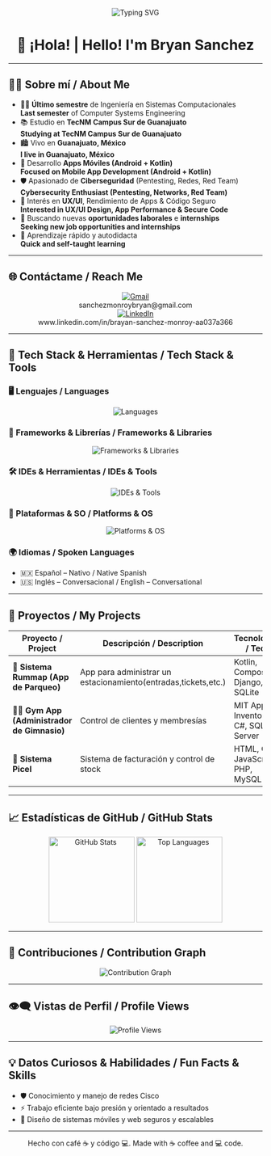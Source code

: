 <!-- 📌 Dynamic Banner with Tech Stack -->
<p align="center">
  <img src="https://readme-typing-svg.demolab.com?font=Fira+Code&weight=600&size=22&duration=4000&pause=1000&color=58A6FF&center=true&vCenter=true&width=600&lines=Cybersecurity+Learner;Mobile+%26+Web+Developer;" alt="Typing SVG" />
</p>

<h1 align="center">👋 ¡Hola! | Hello! I'm Bryan Sanchez</h1>

---

## 👨‍💻 Sobre mí / About Me

- 👨‍🎓 **Último semestre** de Ingeniería en Sistemas Computacionales  
  **Last semester** of Computer Systems Engineering  
- 📚 Estudio en **TecNM Campus Sur de Guanajuato**  
  **Studying at TecNM Campus Sur de Guanajuato**  
- 🏙️ Vivo en **Guanajuato, México**  
  **I live in Guanajuato, México**  
- 📱 Desarrollo **Apps Móviles (Android + Kotlin)**  
  **Focused on Mobile App Development (Android + Kotlin)**  
- 🛡️ Apasionado de **Ciberseguridad** (Pentesting, Redes, Red Team)  
  **Cybersecurity Enthusiast (Pentesting, Networks, Red Team)**  
- 🚩 Interés en **UX/UI**, Rendimiento de Apps & Código Seguro  
  **Interested in UX/UI Design, App Performance & Secure Code**  
- 💼 Buscando nuevas **oportunidades laborales** e **internships**  
  **Seeking new job opportunities and internships**  
- 🧠 Aprendizaje rápido y autodidacta  
  **Quick and self-taught learning**  

---

## 🌐 Contáctame / Reach Me

<p align="center">
  <a href="mailto:sanchezmonrotbryan@gmail.com"><img src="https://img.shields.io/badge/Gmail-D14836?style=for-the-badge&logo=gmail&logoColor=white" alt="Gmail"/></a>
  </br>
  <label>sanchezmonroybryan@gmail.com</label>
  </br>
  <a href="www.linkedin.com/in/brayan-sanchez-monroy-aa037a366"><img src="https://img.shields.io/badge/LinkedIn-0077B5?style=for-the-badge&logo=linkedin&logoColor=white" alt="LinkedIn"/></a>
  </br>
  <label>www.linkedin.com/in/brayan-sanchez-monroy-aa037a366</label>
</p>

---

## 🧰 Tech Stack & Herramientas / Tech Stack & Tools

### 🖥️ Lenguajes / Languages  
<p align="center">
  <img src="https://skillicons.dev/icons?i=kotlin,java,js,csharp,html,css&theme=dark" alt="Languages"/>
</p>

### 🧠 Frameworks & Librerías / Frameworks & Libraries  
<p align="center">
  <img src="https://skillicons.dev/icons?i=django,bootstrap,tailwind&theme=dark" alt="Frameworks & Libraries"/>
</p>

### 🛠️ IDEs & Herramientas / IDEs & Tools  
<p align="center">
  <img src="https://skillicons.dev/icons?i=androidstudio,vscode,visualstudio,tortoisegit,git,figma,trello,sqlite,mysql&theme=dark" alt="IDEs & Tools"/>
</p>

### 📱 Plataformas & SO / Platforms & OS  
<p align="center">
  <img src="https://skillicons.dev/icons?i=android,windows,linux&theme=dark" alt="Platforms & OS"/>
</p>

### 🌍 Idiomas / Spoken Languages  
- 🇲🇽 Español – Nativo / Native Spanish  
- 🇺🇸 Inglés – Conversacional / English – Conversational  

---

## 💼 Proyectos / My Projects

| Proyecto / Project                                    | Descripción / Description                                             | Tecnologías / Tech                          |
|-------------------------------------------------------|------------------------------------------------------------------------|---------------------------------------------|
| 📲 **Sistema Rummap (App de Parqueo)**                | App para administrar un estacionamiento(entradas,tickets,etc.)         | Kotlin, Compose, Django, SQLite             |
| 🏋️‍♂️ **Gym App (Administrador de Gimnasio)**            | Control de clientes y membresías                                       | MIT App Inventor, C#, SQL Server            |
| 🧾 **Sistema Picel**                                  | Sistema de facturación y control de stock                              | HTML, CSS, JavaScript, PHP, MySQL           |

---

## 📈 Estadísticas de GitHub / GitHub Stats

<p align="center">
  <img src="https://github-readme-stats.vercel.app/api?username=Brayan13141&show_icons=true&theme=radical&cache_seconds=1800" height="170" alt="GitHub Stats"/>
  <img src="https://github-readme-stats.vercel.app/api/top-langs/?username=Brayan13141&layout=compact&theme=radical&cache_seconds=1800" height="170" alt="Top Languages"/>
</p>

---

## 🌟 Contribuciones / Contribution Graph

<p align="center">
  <img src="https://activity-graph.demolab.com/graph?username=Brayan13141&theme=react-dark" alt="Contribution Graph"/>
</p>

---

## 👁️‍🗨️ Vistas de Perfil / Profile Views

<p align="center">
  <img src="https://komarev.com/ghpvc/?username=Brayan13141&style=flat-square&color=blue" alt="Profile Views"/>
</p>

---

## 💡 Datos Curiosos & Habilidades / Fun Facts & Skills

- 🛡️ Conocimiento y manejo de redes Cisco
- ⚡ Trabajo eficiente bajo presión y orientado a resultados  
- 🔐 Diseño de sistemas móviles y web seguros y escalables  

---

<p align="center">
  Hecho con café ☕ y código 💻.  
  Made with ☕ coffee and 💻 code.
</p>
